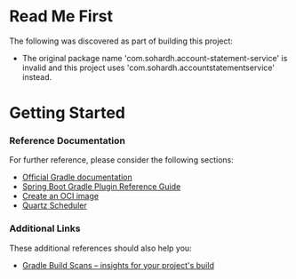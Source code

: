 # Read Me First
The following was discovered as part of building this project:

* The original package name 'com.sohardh.account-statement-service' is invalid and this project uses 'com.sohardh.accountstatementservice' instead.

# Getting Started

### Reference Documentation
For further reference, please consider the following sections:

* [Official Gradle documentation](https://docs.gradle.org)
* [Spring Boot Gradle Plugin Reference Guide](https://docs.spring.io/spring-boot/docs/3.2.3/gradle-plugin/reference/html/)
* [Create an OCI image](https://docs.spring.io/spring-boot/docs/3.2.3/gradle-plugin/reference/html/#build-image)
* [Quartz Scheduler](https://docs.spring.io/spring-boot/docs/3.2.3/reference/htmlsingle/index.html#io.quartz)

### Additional Links
These additional references should also help you:

* [Gradle Build Scans – insights for your project's build](https://scans.gradle.com#gradle)

